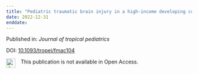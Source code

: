 ```yaml
---
title: "Pediatric traumatic brain injury in a high-income developing country: experience at a level 1 neuro-trauma center."
date: 2022-12-31
enddate:
---
```


Published in: *Journal of tropical pediatrics*

DOI: [10.1093/tropej/fmac104](https://doi.org/10.1093/tropej/fmac104)

<img src="https://upload.wikimedia.org/wikipedia/commons/thumb/0/0e/Closed_Access_logo_transparent.svg/1200px-Closed_Access_logo_transparent.svg.png" alt="drawing" width="25" align="left"/> &nbsp;&nbsp;&nbsp;This publication is not available in Open Access.


